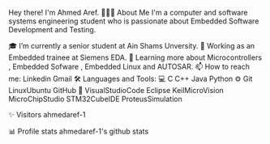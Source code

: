 Hey there! I'm Ahmed Aref.
👨🏻‍💻  About Me
I'm a computer and software systems engineering student who is passionate about Embedded Software Development and Testing.

🎓   I’m currently a senior student at Ain Shams Unversity.
💼   Working as an Embedded trainee at Siemens EDA.
🌱   Learning more about Microcontrollers , Embedded Sofware , Embedded Linux and AUTOSAR.
📫   How to reach me: Linkedin Gmail
🛠️   Languages and Tools:
💻   C C++ Java Python
⚙️   Git LinuxUbuntu GitHub 
🔧   VisualStudioCode Eclipse KeilMicroVision MicroChipStudio STM32CubeIDE ProteusSimulation


✨ Visitors
ahmedaref-1

📊 Profile stats
ahmedaref-1's github stats


